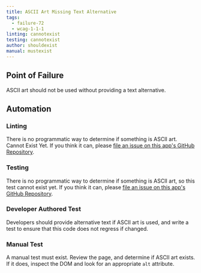 ```yaml
---
title: ASCII Art Missing Text Alternative
tags: 
  - failure-72
  - wcag-1-1-1
linting: cannotexist 
testing: cannotexist
author: shouldexist
manual: mustexist
---
```


## Point of Failure

ASCII art should not be used without providing a text alternative.

## Automation

### Linting

There is no programmatic way to determine if something is ASCII art. Cannot Exist Yet. If you think it can, please [file an issue on this app's GitHub Repository](https://github.com/MelSumner/a11y-automation/issues).

### Testing

There is no programmatic way to determine if something is ASCII art, so this test cannot exist yet. If you think it can, please [file an issue on this app's GitHub Repository](https://github.com/MelSumner/a11y-automation/issues).

### Developer Authored Test

Developers should provide alternative text if ASCII art is used, and write a test to ensure that this code does not regress if changed.

### Manual Test

A manual test must exist. Review the page, and determine if ASCII art exists. If it does, inspect the DOM and look for an appropriate `alt` attribute.

